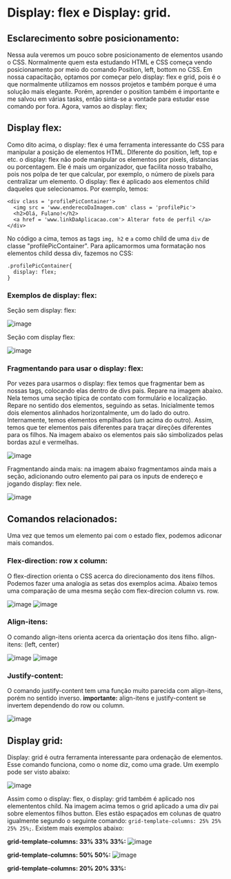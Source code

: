 # Display: flex e Display: grid.

## Esclarecimento sobre posicionamento:

Nessa aula veremos um pouco sobre posicionamento de elementos usando o CSS. Normalmente quem esta estudando HTML e CSS começa vendo posicionamento por meio do comando Position, left, bottom no CSS. Em nossa capacitação, optamos por começar pelo display: flex e grid, pois é o que normalmente utilizamos em nossos projetos e também porque é uma solução mais elegante. Porém, aprender o position também é importante e me salvou em várias tasks, então sinta-se a vontade para estudar esse comando por fora. Agora, vamos ao display: flex;

## Display flex:

Como dito acima, o display: flex é uma ferramenta interessante do CSS para manipular a posição de elementos HTML. DIferente do position, left, top e etc. o display: flex não pode manipular os elementos por pixels, distancias ou porcentagem. Ele é mais um organizador, que facilita nosso trabalho, pois nos polpa de ter que calcular, por exemplo, o número de pixels para centralizar um elemento. O display: flex é aplicado aos elementos child daqueles que selecionamos. Por exemplo, temos:
```
<div class = 'profilePicContainer'>
  <img src = 'www.enderecoDaImagem.com' class = 'profilePic'>
  <h2>Olá, Fulano!</h2>
  <a href = 'www.linkDaAplicacao.com'> Alterar foto de perfil </a>
</div>
```
No código a cima, temos as tags `img, h2` e `a` como child de uma `div` de classe "profilePicContainer". Para aplicamormos uma formatação nos elementos child dessa div, fazemos no CSS:
```
.profilePicContainer{
  display: flex;
}
```
### Exemplos de display: flex:
Seção sem display: flex:

![image](https://github.com/Johnvasc/GTi_Capacitacao/assets/39773960/8d0cff18-e8bd-4c44-9360-f46321e59379)

Seção com display flex:

![image](https://github.com/Johnvasc/GTi_Capacitacao/assets/39773960/9934e0a8-1e9e-4266-bb56-da8c2e4a3e82)

### Fragmentando para usar o display: flex:

Por vezes para usarmos o display: flex temos que fragmentar bem as nossas tags, colocando elas dentro de divs pais. Repare na imagem abaixo. Nela temos uma seção típica de contato com formulário e localização. Repare no sentido dos elementos, seguindo as setas. Inicialmente temos dois elementos alinhados horizontalmente, um do lado do outro. Internamente, temos elementos empilhados (um acima do outro). Assim, temos que ter elementos pais diferentes para traçar direções diferentes para os filhos. Na imagem abaixo os elementos pais são simbolizados pelas bordas azul e vermelhas.

![image](https://github.com/Johnvasc/GTi_Capacitacao/assets/39773960/c4d8dbcd-5203-4e88-875b-05bf47ddb6bf)

Fragmentando ainda mais: na imagem abaixo fragmentamos ainda mais a seção, adicionando outro elemento pai para os inputs de endereço e jogando display: flex nele.

![image](https://github.com/Johnvasc/GTi_Capacitacao/assets/39773960/b72dcf78-8715-4be3-99ef-c7109d211df2)

## Comandos relacionados:
Uma vez que temos um elemento pai com o estado flex, podemos adiconar mais comandos.

### Flex-direction: row x column:

O flex-direction orienta o CSS acerca do direcionamento dos itens filhos. Podemos fazer uma analogia as setas dos exemplos acima. Abaixo temos uma comparação de uma mesma seção com flex-direcion column vs. row.

![image](https://github.com/Johnvasc/GTi_Capacitacao/assets/39773960/bb1dccd5-b97d-466e-953f-04206271d3dc)
![image](https://github.com/Johnvasc/GTi_Capacitacao/assets/39773960/d929ccbf-cbd2-4731-aed4-bf74e2bc948c)

### Align-itens:

O comando align-itens orienta acerca da orientação dos itens filho. align-itens: (left, center)

![image](https://github.com/Johnvasc/GTi_Capacitacao/assets/39773960/590e8ecb-ce4c-4ffb-8d5d-5c6c3e25c4b0)
![image](https://github.com/Johnvasc/GTi_Capacitacao/assets/39773960/f624cfef-0612-41f2-b8d1-ebfa9e340453)

### Justify-content:

O comando justify-content tem uma função muito parecida com align-itens, porém no sentido inverso. **importante:** align-itens e justify-content se invertem dependendo do row ou column.

![image](https://github.com/Johnvasc/GTi_Capacitacao/assets/39773960/7b87bb40-3a53-4b23-aab5-e53e6a5a7a9e)

## Display grid:

Display: grid é outra ferramenta interessante para ordenação de elementos. Esse comando funciona, como o nome diz, como uma grade. Um exemplo pode ser visto abaixo:

![image](https://github.com/Johnvasc/GTi_Capacitacao/assets/39773960/36d8462b-f438-4841-97ac-47f946e8dde2)

Assim como o display: flex, o display: grid também é aplicado nos elemententos child. Na imagem acima temos o grid aplicado a uma div pai sobre elementos filhos button. Eles estão espaçados em colunas de quatro igualmente segundo o seguinte comando: `grid-template-columns: 25% 25% 25% 25%;`. Existem mais exemplos abaixo:

**grid-template-columns: 33% 33% 33%:**
![image](https://github.com/Johnvasc/GTi_Capacitacao/assets/39773960/bd98e4b4-33b3-41b0-95d7-3d0b3a330dc8)


**grid-template-columns: 50% 50%:**
![image](https://github.com/Johnvasc/GTi_Capacitacao/assets/39773960/374b0b3a-ad59-4622-9f44-55491c052bb8)

**grid-template-columns: 20% 20% 33%:**

